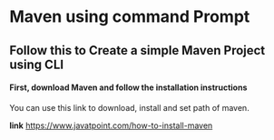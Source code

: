 # Maven using command Prompt

##  Follow this to Create a simple Maven Project using CLI



#### First, download Maven and follow the installation instructions
You can use this link to download, install and set path of maven.

**link** https://www.javatpoint.com/how-to-install-maven
